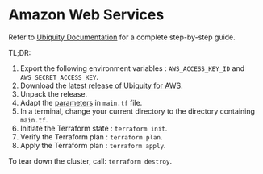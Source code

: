 # Amazon Web Services

Refer to [Ubiquity Documentation](https://github.com/logicalisuki/ubiquity-open/tree/main/docs) for a complete step-by-step guide.

TL;DR:
1. Export the following environment variables : `AWS_ACCESS_KEY_ID` and `AWS_SECRET_ACCESS_KEY`.
2. Download the [latest release of Ubiquity for AWS](https://github.com/logicalisuki/ubiquity-open/releases/latest).
3. Unpack the release.
4. Adapt the [parameters](https://github.com/logicalisuki/ubiquity-open/tree/main/docs#4-configuration) in `main.tf` file.
5. In a terminal, change your current directory to the directory containing `main.tf`.
6. Initiate the Terraform state : `terraform init`.
7. Verify the Terraform plan : `terraform plan`.
8. Apply the Terraform plan : `terraform apply`.

To tear down the cluster, call: `terraform destroy`.